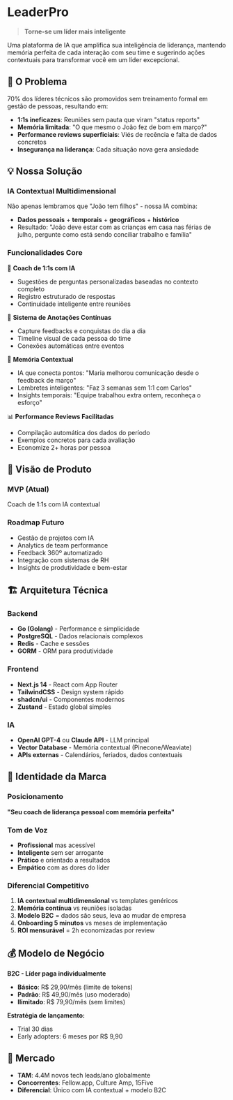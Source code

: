 # LeaderPro

> **Torne-se um líder mais inteligente**

Uma plataforma de IA que amplifica sua inteligência de liderança, mantendo memória perfeita de cada interação com seu time e sugerindo ações contextuais para transformar você em um líder excepcional.

## 🎯 O Problema

70% dos líderes técnicos são promovidos sem treinamento formal em gestão de pessoas, resultando em:

- **1:1s ineficazes**: Reuniões sem pauta que viram "status reports"
- **Memória limitada**: "O que mesmo o João fez de bom em março?"
- **Performance reviews superficiais**: Viés de recência e falta de dados concretos
- **Insegurança na liderança**: Cada situação nova gera ansiedade

## 💡 Nossa Solução

### IA Contextual Multidimensional
Não apenas lembramos que "João tem filhos" - nossa IA combina:
- **Dados pessoais** + **temporais** + **geográficos** + **histórico**
- Resultado: "João deve estar com as crianças em casa nas férias de julho, pergunte como está sendo conciliar trabalho e família"

### Funcionalidades Core

🤖 **Coach de 1:1s com IA**
- Sugestões de perguntas personalizadas baseadas no contexto completo
- Registro estruturado de respostas
- Continuidade inteligente entre reuniões

📝 **Sistema de Anotações Contínuas**
- Capture feedbacks e conquistas do dia a dia
- Timeline visual de cada pessoa do time
- Conexões automáticas entre eventos

🧠 **Memória Contextual**
- IA que conecta pontos: "Maria melhorou comunicação desde o feedback de março"
- Lembretes inteligentes: "Faz 3 semanas sem 1:1 com Carlos"
- Insights temporais: "Equipe trabalhou extra ontem, reconheça o esforço"

📊 **Performance Reviews Facilitadas**
- Compilação automática dos dados do período
- Exemplos concretos para cada avaliação
- Economize 2+ horas por pessoa

## 🚀 Visão de Produto

### MVP (Atual)
Coach de 1:1s com IA contextual

### Roadmap Futuro
- Gestão de projetos com IA
- Analytics de team performance  
- Feedback 360º automatizado
- Integração com sistemas de RH
- Insights de produtividade e bem-estar

## 🏗️ Arquitetura Técnica

### Backend
- **Go (Golang)** - Performance e simplicidade
- **PostgreSQL** - Dados relacionais complexos
- **Redis** - Cache e sessões
- **GORM** - ORM para produtividade

### Frontend
- **Next.js 14** - React com App Router
- **TailwindCSS** - Design system rápido
- **shadcn/ui** - Componentes modernos
- **Zustand** - Estado global simples

### IA
- **OpenAI GPT-4** ou **Claude API** - LLM principal
- **Vector Database** - Memória contextual (Pinecone/Weaviate)
- **APIs externas** - Calendários, feriados, dados contextuais

## 🎨 Identidade da Marca

### Posicionamento
**"Seu coach de liderança pessoal com memória perfeita"**

### Tom de Voz
- **Profissional** mas acessível
- **Inteligente** sem ser arrogante  
- **Prático** e orientado a resultados
- **Empático** com as dores do líder

### Diferencial Competitivo
1. **IA contextual multidimensional** vs templates genéricos
2. **Memória contínua** vs reuniões isoladas  
3. **Modelo B2C** = dados são seus, leva ao mudar de empresa
4. **Onboarding 5 minutos** vs meses de implementação
5. **ROI mensurável** = 2h economizadas por review

## 💰 Modelo de Negócio

**B2C - Líder paga individualmente**

- **Básico**: R$ 29,90/mês (limite de tokens)
- **Padrão**: R$ 49,90/mês (uso moderado) 
- **Ilimitado**: R$ 79,90/mês (sem limites)

**Estratégia de lançamento:**
- Trial 30 dias
- Early adopters: 6 meses por R$ 9,90

## 🎯 Mercado

- **TAM**: 4.4M novos tech leads/ano globalmente
- **Concorrentes**: Fellow.app, Culture Amp, 15Five
- **Diferencial**: Único com IA contextual + modelo B2C